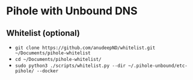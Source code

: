 # Pihole with Unbound DNS

## Whitelist (optional)

- ``git clone https://github.com/anudeepND/whitelist.git ~/Documents/pihole-whitelist``
- ``cd ~/Documents/pihole-whitelist/``  
- ``sudo python3 ./scripts/whitelist.py --dir ~/.pihole-unbound/etc-pihole/ --docker``
